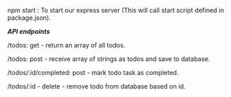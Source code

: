 npm start : To start our express server (This will call start script defined in package.json).

***API endpoints***

/todos: get - return an array of all todos.

/todos: post - receive array of strings as todos and save to database.

/todos/:id/completed: post - mark todo task as completed.

/todos/:id - delete - remove todo from database based on id.